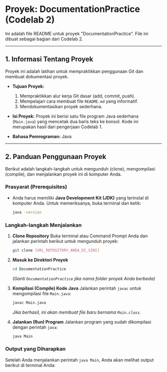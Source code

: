 # Proyek: DocumentationPractice (Codelab 2)

Ini adalah file README untuk proyek "DocumentationPractice". File ini dibuat sebagai bagian dari Codelab 2.

---

## 1. Informasi Tentang Proyek

Proyek ini adalah latihan untuk mempraktikkan penggunaan Git dan membuat dokumentasi proyek.

* **Tujuan Proyek:**
    1.  Mempraktikkan alur kerja Git dasar (add, commit, push).
    2.  Mempelajari cara membuat file `README.md` yang informatif.
    3.  Mendokumentasikan proyek sederhana.

* **Isi Proyek:**
  Proyek ini berisi satu file program Java sederhana (`Main.java`) yang mencetak dua baris teks ke konsol. Kode ini merupakan hasil dari pengerjaan Codelab 1.

* **Bahasa Pemrograman:** Java

---

## 2. Panduan Penggunaan Proyek

Berikut adalah langkah-langkah untuk mengunduh (clone), mengompilasi (compile), dan menjalankan proyek ini di komputer Anda.

### Prasyarat (Prerequisites)

* Anda harus memiliki **Java Development Kit (JDK)** yang terinstal di komputer Anda. Untuk memeriksanya, buka terminal dan ketik:
    ```bash
    java -version
    ```

### Langkah-langkah Menjalankan

1.  **Clone Repository**
    Buka terminal atau Command Prompt Anda dan jalankan perintah berikut untuk mengunduh proyek:
    ```bash
    git clone [URL_REPOSITORY_ANDA_DI_SINI]
    ```

2.  **Masuk ke Direktori Proyek**
    ```bash
    cd DocumentationPractice
    ```
    *(Ganti `DocumentationPractice` jika nama folder proyek Anda berbeda)*

3.  **Kompilasi (Compile) Kode Java**
    Jalankan perintah `javac` untuk mengompilasi file `Main.java`:
    ```bash
    javac Main.java
    ```
    *Jika berhasil, ini akan membuat file baru bernama `Main.class`.*

4.  **Jalankan (Run) Program**
    Jalankan program yang sudah dikompilasi dengan perintah `java`:
    ```bash
    java Main
    ```

### Output yang Diharapkan

Setelah Anda menjalankan perintah `java Main`, Anda akan melihat output berikut di terminal Anda:
